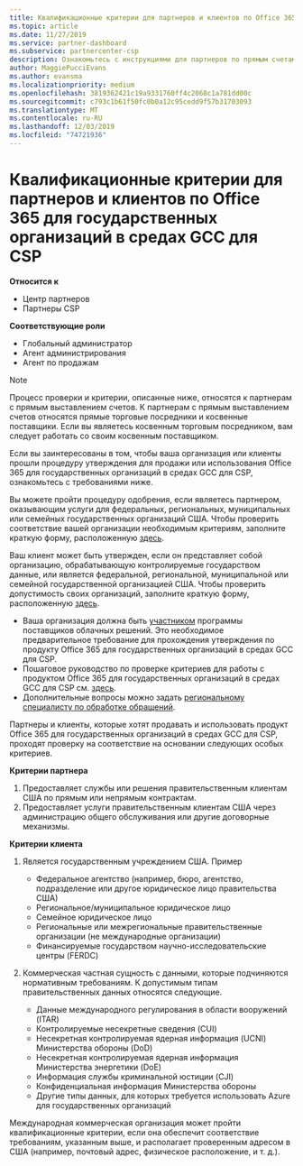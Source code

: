 ```yaml
---
title: Квалификационные критерии для партнеров и клиентов по Office 365 для государственных организаций в средах GCC | Центр партнеров
ms.topic: article
ms.date: 11/27/2019
ms.service: partner-dashboard
ms.subservice: partnercenter-csp
description: Ознакомьтесь с инструкциями для партнеров по прямым счетам (прямые торговые посредники, косвенные поставщики), чтобы проверить партнеров и клиентов для Office 365 правительства GCC для CSP.
author: MaggiePucciEvans
ms.author: evansma
ms.localizationpriority: medium
ms.openlocfilehash: 3819362421c19a9331760ff4c2068c1a781dd00c
ms.sourcegitcommit: c793c1b61f50fc0b0a12c95cedd9f57b31703093
ms.translationtype: MT
ms.contentlocale: ru-RU
ms.lasthandoff: 12/03/2019
ms.locfileid: "74721936"
---
```

# <a name="office-365-government-gcc-for-csp-partner-and-customer-eligibility-criteria"></a>Квалификационные критерии для партнеров и клиентов по Office 365 для государственных организаций в средах GCC для CSP

**Относится к**

-  Центр партнеров
-  Партнеры CSP

**Соответствующие роли**

- Глобальный администратор
- Агент администрирования
- Агент по продажам

>[!NOTE]
>Процесс проверки и критерии, описанные ниже, относятся к партнерам с прямым выставлением счетов. К партнерам с прямым выставлением счетов относятся прямые торговые посредники и косвенные поставщики.  Если вы являетесь косвенным торговым посредником, вам следует работать со своим косвенным поставщиком.

Если вы заинтересованы в том, чтобы ваша организация или клиенты прошли процедуру утверждения для продажи или использования Office 365 для государственных организаций в средах GCC для CSP, ознакомьтесь с требованиями ниже.

Вы можете пройти процедуру одобрения, если являетесь партнером, оказывающим услуги для федеральных, региональных, муниципальных или семейных государственных организаций США. Чтобы проверить соответствие вашей организации необходимым критериям, заполните краткую форму, расположенную [здесь](https://products.office.com/government/eligibility-validation?ReqType=CSPPartner).

Ваш клиент может быть утвержден, если он представляет собой организацию, обрабатывающую контролируемые государством данные, или является федеральной, региональной, муниципальной или семейной государственной организацией США. Чтобы проверить допустимость своих организаций, заполните краткую форму, расположенную [здесь](https://products.office.com/government/eligibility-validation?ReqType=CSPCustomer). 

-   Ваша организация должна быть [участником](https://partnercenter.microsoft.com/partner/cloud-solution-provider) программы поставщиков облачных решений. Это необходимое предварительное требование для прохождения утверждения по продукту Office 365 для государственных организаций в средах GCC для CSP.
-   Пошаговое руководство по проверке критериев для работы с продуктом Office 365 для государственных организаций в средах GCC для CSP см. [здесь](https://go.microsoft.com/fwlink/?linkid=2007323).
-   Дополнительные вопросы можно задать [региональному специалисту по обработке обращений](mailto:usgcce@microsoft.com).

Партнеры и клиенты, которые хотят продавать и использовать продукт Office 365 для государственных организаций в средах GCC для CSP, проходят проверку на соответствие на основании следующих особых критериев.

**Критерии партнера**
1.  Предоставляет службы или решения правительственным клиентам США по прямым или непрямым контрактам.
2.  Предоставляет услуги правительственным клиентам США через администрацию общего обслуживания или другие договорные механизмы.

**Критерии клиента**
1.  Является государственным учреждением США. Пример
 
    -  Федеральное агентство (например, бюро, агентство, подразделение или другое юридическое лицо правительства США)
    -   Региональное/муниципальное юридическое лицо 
    -   Семейное юридическое лицо
    -   Региональные или межрегиональные правительственные организации (не международные организации)
    -   Финансируемые государством научно-исследовательские центры (FERDC)

2.  Коммерческая частная сущность с данными, которые подчиняются нормативным требованиям. К допустимым типам правительственных данных относятся следующие. 
    -   Данные международного регулирования в области вооружений (ITAR)
    -   Контролируемые несекретные сведения (CUI)
    -   Несекретная контролируемая ядерная информация (UCNI) Министерства обороны (DoD)
    -   Несекретная контролируемая ядерная информация Министерства энергетики (DoE)
    -   Информация службы криминальной юстиции (CJI)
    -   Конфиденциальная информация Министерства обороны
    -   Другие типы данных, для которых требуется использовать Azure для государственных организаций

Международная коммерческая организация может пройти квалификационные критерии, если она обеспечит соответствие требованиям, указанным выше, и располагает проверенным адресом в США (например, почтовый адрес, физическое расположение, и т. д.).

